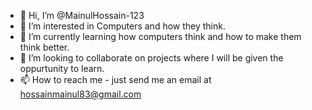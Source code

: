 - 👋 Hi, I’m @MainulHossain-123
- 👀 I’m interested in Computers and how they think.
- 🌱 I’m currently learning how computers think and how to make them think better.
- 💞️ I’m looking to collaborate on projects where I will be given the oppurtunity to learn.
- 📫 How to reach me - just send me an email at hossainmainul83@gmail.com

<!---
MainulHossain-123/MainulHossain-123 is a ✨ special ✨ repository because its `README.md` (this file) appears on your GitHub profile.
You can click the Preview link to take a look at your changes.
--->
